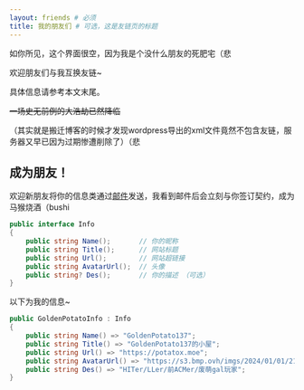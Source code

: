 ```yaml
---
layout: friends # 必须
title: 我的朋友们 # 可选，这是友链页的标题
---
```


如你所见，这个界面很空，因为我是个没什么朋友的死肥宅（悲

欢迎朋友们与我互换友链~

具体信息请参考本文末尾。

<!-- more -->

~~一场史无前例的大浩劫已然降临~~

（其实就是搬迁博客的时候才发现wordpress导出的xml文件竟然不包含友链，服务器又早已因为过期惨遭削除了）（悲

## 成为朋友！

欢迎新朋友将你的信息类通过[邮件](mailto:goldenpotato137@gmail.com)发送，我看到邮件后会立刻与你签订契约，成为马猴烧酒（bushi

```cs
public interface Info
{
    public string Name();       // 你的昵称
    public string Title();      // 网站标题
    public string Url();        // 网站超链接
    public string AvatarUrl();  // 头像
    public string? Des();       // 你的描述 （可选）
}
```

以下为我的信息~
```cs
public GoldenPotatoInfo : Info
{
    public string Name() => "GoldenPotato137";
    public string Title() => "GoldenPotato137的小屋";
    public string Url() => "https://potatox.moe";
    public string AvatarUrl() => "https://s3.bmp.ovh/imgs/2024/01/01/218717ae3abfb558.png";
    public string Des() => "HITer/LLer/前ACMer/废萌gal玩家";
}
```
